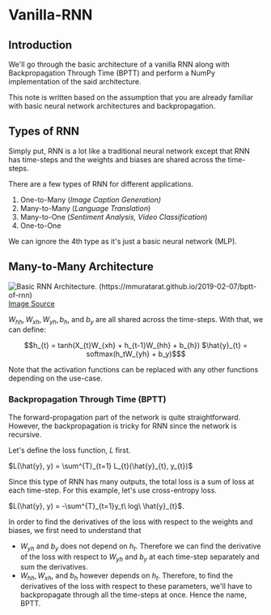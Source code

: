 ﻿# Vanilla-RNN

## Introduction
We'll go through the basic architecture of a vanilla RNN along with Backpropagation Through Time (BPTT) and perform a NumPy implementation of the said architecture.

This note is written based on the assumption that you are already familiar with basic neural network architectures and backpropagation.

## Types of RNN

Simply put, RNN is a lot like a traditional neural network except that RNN has time-steps and the weights and biases are shared across the time-steps. 

There are a few types of RNN for different applications.

 1. One-to-Many (*Image Caption Generation)*
 2. Many-to-Many (*Language Translation*)
 3. Many-to-One (*Sentiment Analysis, Video Classification*)
 4. One-to-One 

We can ignore the 4th type as it's just a basic neural network (MLP).

## Many-to-Many Architecture
![Basic RNN Architecture. (https://mmuratarat.github.io/2019-02-07/bptt-of-rnn) ](https://github.com/Ugenteraan/RNN-to-Transformers/blob/main/Vanilla-RNN/RNN_Arch.png) 		 [Image Source](https://mmuratarat.github.io/2019-02-07/bptt-of-rnn)

$W_{hh}, W_{xh}, W_{yh}, b_{h},$ and $b_{y}$ are all shared across the time-steps. With that, we can define:

```math
h_{t} = tanh(X_{t}W_{xh} + h_{t-1}W_{hh} + b_{h})
$\hat{y}_{t} = softmax(h_tW_{yh} + b_y)$
```

Note that the activation functions can be replaced with any other functions depending on the use-case.

### Backpropagation Through Time (BPTT)

The forward-propagation part of the network is quite straightforward. However, the backpropagation is tricky for RNN since the network is recursive. 

Let's define the loss function, $L$ first.

$L(\hat{y}, y) = \sum^{T}_{t=1} L_{t}(\hat{y}_{t}, y_{t})$ 

Since this type of RNN has many outputs, the total loss is a sum of loss at each time-step. For this example, let's use cross-entropy loss.

$L(\hat{y}, y) = -\sum^{T}_{t=1}y_t\  log\ \hat{y}_{t}$. 

In order to find the derivatives of the loss with respect to the weights and biases, we first need to understand that

 - $W_{yh}$ and $b_y$ does not depend on $h_t$. Therefore we can find the derivative of the loss with respect to $W_{yh}$ and $b_y$ at each time-step separately and sum the derivatives.
 - $W_{hh}, W_{xh},$ and $b_{h}$ however depends on $h_{t}$. Therefore, to find the derivatives of the loss with respect to these parameters, we'll have to backpropagate through all the time-steps at once. Hence the name, BPTT.










